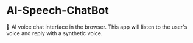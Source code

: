 # AI-Speech-ChatBot
🤖 AI voice chat interface in the browser. This app will listen to the user's voice and reply with a synthetic voice.
